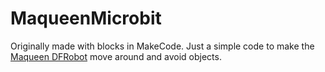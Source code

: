# MaqueenMicrobit
Originally made with blocks in MakeCode. Just a simple code to make the [Maqueen DFRobot](https://wiki.dfrobot.com/micro_Maqueen_for_micro_bit_SKU_ROB0148-E) move around and avoid objects. 
